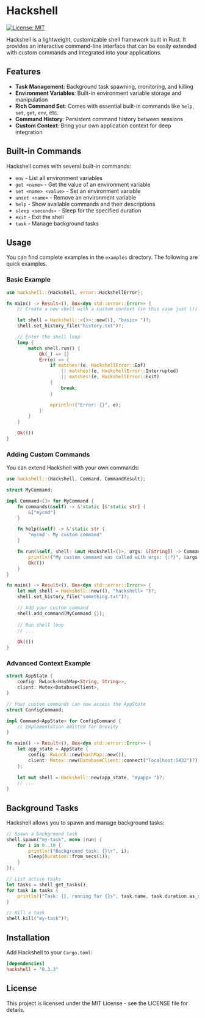 # Hackshell

[![License: MIT](https://img.shields.io/badge/License-MIT-blue.svg)](https://opensource.org/licenses/MIT)

Hackshell is a lightweight, customizable shell framework built in Rust. It provides an interactive command-line interface that can be easily extended with custom commands and integrated into your applications.

## Features

- **Task Management**: Background task spawning, monitoring, and killing
- **Environment Variables**: Built-in environment variable storage and manipulation
- **Rich Command Set**: Comes with essential built-in commands like `help`, `set`, `get`, `env`, etc.
- **Command History**: Persistent command history between sessions
- **Custom Context**: Bring your own application context for deep integration

## Built-in Commands

Hackshell comes with several built-in commands:

- `env` - List all environment variables
- `get <name>` - Get the value of an environment variable
- `set <name> <value>` - Set an environment variable
- `unset <name>` - Remove an environment variable
- `help` - Show available commands and their descriptions
- `sleep <seconds>` - Sleep for the specified duration
- `exit` - Exit the shell
- `task` - Manage background tasks

## Usage

You can find complete examples in the `examples` directory. The following are quick examples.

### Basic Example

```rust
use hackshell::{Hackshell, error::HackshellError};

fn main() -> Result<(), Box<dyn std::error::Error>> {
    // Create a new shell with a custom context (in this case just ())

    let shell = Hackshell::<()>::new((), "basic> ")?;
    shell.set_history_file("history.txt")?;

    // Enter the shell loop
    loop {
        match shell.run() {
            Ok(_) => {}
            Err(e) => {
                if matches!(e, HackshellError::Eof)
                    || matches!(e, HackshellError::Interrupted)
                    || matches!(e, HackshellError::Exit)
                {
                    break;
                }

                eprintln!("Error: {}", e);
            }
        }
    }

    Ok(())
}
```

### Adding Custom Commands

You can extend Hackshell with your own commands:

```rust
use hackshell::{Hackshell, Command, CommandResult};

struct MyCommand;

impl Command<()> for MyCommand {
    fn commands(&self) -> &'static [&'static str] {
        &["mycmd"]
    }

    fn help(&self) -> &'static str {
        "mycmd - My custom command"
    }

    fn run(&self, shell: &mut Hackshell<()>, args: &[String]) -> CommandResult {
        println!("My custom command was called with args: {:?}", &args[1..]);
        Ok(())
    }
}

fn main() -> Result<(), Box<dyn std::error::Error>> {
    let mut shell = Hackshell::new((), "hackshell> ")?;
    shell.set_history_file("something.txt")?;

    // Add your custom command
    shell.add_command(MyCommand {});
    
    // Run shell loop
    // ...
    
    Ok(())
}
```

### Advanced Context Example

```rust
struct AppState {
    config: RwLock<HashMap<String, String>>,
    client: Mutex<DatabaseClient>,
}

// Your custom commands can now access the AppState
struct ConfigCommand;

impl Command<AppState> for ConfigCommand {
    // Implementation omitted for brevity
}

fn main() -> Result<(), Box<dyn std::error::Error>> {
    let app_state = AppState {
        config: RwLock::new(HashMap::new()),
        client: Mutex::new(DatabaseClient::connect("localhost:5432")?),
    };
    
    let mut shell = Hackshell::new(app_state, "myapp> ")?;
    // ...
}
```

## Background Tasks

Hackshell allows you to spawn and manage background tasks:

```rust
// Spawn a background task
shell.spawn("my-task", move |run| {
    for i in 0..10 {
        println!("Background task: {}\r", i);
        sleep(Duration::from_secs(1));
    }
});

// List active tasks
let tasks = shell.get_tasks();
for task in tasks {
    println!("Task: {}, running for {}s", task.name, task.duration.as_secs());
}

// Kill a task
shell.kill("my-task")?;
```

## Installation

Add Hackshell to your `Cargo.toml`:

```toml
[dependencies]
hackshell = "0.3.3"
```

## License

This project is licensed under the MIT License - see the LICENSE file for details.
